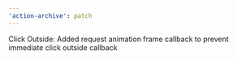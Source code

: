 ```yaml
---
'action-archive': patch
---
```


Click Outside: Added request animation frame callback to prevent immediate click outside callback
